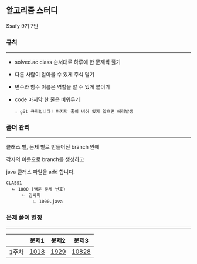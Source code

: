 ## 알고리즘 스터디
Ssafy 9기 7반





### 규칙

-------

- solved.ac class 순서대로 하루에 한 문제씩 풀기

- 다른 사람이 알아볼 수 있게 주석 달기

- 변수와 함수 이름은 역할을 알 수 있게 붙이기

- code 마지막 한 줄은 비워두기

      : git 규칙입니다! 마지막 줄이 비어 있지 않으면 에러발생





### 폴더 관리

-----------

클래스 별, 문제 별로 만들어진 branch 안에 

각자의 이름으로 branch를 생성하고 

java 클래스 파일을 add 합니다.

````
CLASS1
  ㄴ 1000 (백준 문제 번호)
      ㄴ 김싸피
          ㄴ 1000.java
````




### 문제 풀이 일정

-----------

|   | 문제1 | 문제2 | 문제3 |
|---|---|---|---|
| 1주차 | [1018](https://www.acmicpc.net/problem/1018) | [1929](https://www.acmicpc.net/problem/1929) | [10828](https://www.acmicpc.net/problem/10828) |





